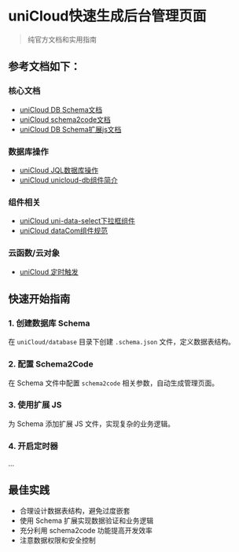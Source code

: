 # uniCloud快速生成后台管理页面

> 纯官方文档和实用指南

## 参考文档如下：

### 核心文档
- [uniCloud DB Schema文档](https://doc.dcloud.net.cn/uniCloud/schema.html)
- [uniCloud schema2code文档](https://doc.dcloud.net.cn/uniCloud/schema2code.html)
- [uniCloud DB Schema扩展js文档](https://doc.dcloud.net.cn/uniCloud/jql-schema-ext.html)

### 数据库操作
- [uniCloud JQL数据库操作](https://doc.dcloud.net.cn/uniCloud/jql.html)
- [uniCloud unicloud-db组件简介](https://doc.dcloud.net.cn/uniCloud/unicloud-db.html)

### 组件相关
- [uniCloud uni-data-select下拉框组件](https://uniapp.dcloud.net.cn/component/uniui/uni-data-select.html)
- [uniCloud dataCom组件规范](https://uniapp.dcloud.net.cn/component/datacom.html)

### 云函数/云对象
- [uniCloud 定时触发](https://doc.dcloud.net.cn/uniCloud/trigger.html)

## 快速开始指南

### 1. 创建数据库 Schema
在 `uniCloud/database` 目录下创建 `.schema.json` 文件，定义数据表结构。

### 2. 配置 Schema2Code
在 Schema 文件中配置 `schema2code` 相关参数，自动生成管理页面。

### 3. 使用扩展 JS
为 Schema 添加扩展 JS 文件，实现复杂的业务逻辑。

### 4. 开启定时器
...

## 最佳实践

- 合理设计数据表结构，避免过度嵌套
- 使用 Schema 扩展实现数据验证和业务逻辑
- 充分利用 schema2code 功能提高开发效率
- 注意数据权限和安全控制
